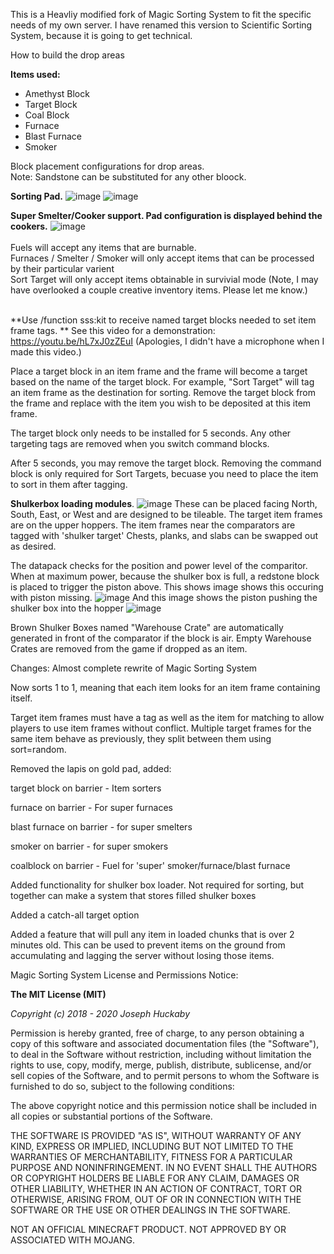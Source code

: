 This is a Heavliy modified fork of Magic Sorting System to fit the specific needs of my own server.  I have renamed this version to Scientific Sorting System, because it is going to get technical.

How to build the drop areas

**Items used:**
- Amethyst Block
- Target Block
- Coal Block
- Furnace
- Blast Furnace
- Smoker

Block placement configurations for drop areas.<br />
Note: Sandstone can be substituted for any other bloock.

**Sorting Pad.**
![image](https://user-images.githubusercontent.com/54421422/126387916-37d64f4b-f2a1-41fe-8c80-5d962327189f.png)
![image](https://user-images.githubusercontent.com/54421422/126388878-1423ec14-d181-4301-9f35-140fb8d3130e.png)

**Super Smelter/Cooker support. Pad configuration is displayed behind the cookers.**
![image](https://user-images.githubusercontent.com/54421422/126388259-f1a21d56-126b-4dec-85eb-bcbc22713eef.png)
<br /><br />
Fuels will accept any items that are burnable.<br />
Furnaces / Smelter / Smoker will only accept items that can be processed by their particular varient<br />
Sort Target will only accept items obtainable in survivial mode (Note, I may have overlooked a couple creative inventory items.  Please let me know.)<br /><br />

**Use /function sss:kit to receive named target blocks needed to set item frame tags.
**
See this video for a demonstration: https://youtu.be/hL7xJ0zZEuI  (Apologies, I didn't have a microphone when I made this video.)

Place a target block in an item frame and the frame will become a target based on the name of the target block.  For example, "Sort Target" will tag an item frame as the destination for sorting. Remove the target block from the frame and replace with the item you wish to be deposited at this item frame.

The target block only needs to be installed for 5 seconds. Any other targeting tags are removed when you switch command blocks.

After 5 seconds, you may remove the target block.  Removing the command block is only required for Sort Targets, becuase you need to place the item to sort in them after tagging.

**Shulkerbox loading modules**.
![image](https://user-images.githubusercontent.com/54421422/126388406-acfcabb2-2238-4206-8416-179c7c521196.png)
These can be placed facing North, South, East, or West and are designed to be tileable.
The target item frames are on the upper hoppers.
The item frames near the comparators are tagged with 'shulker target'
Chests, planks, and slabs can be swapped out as desired.

The datapack checks for the position and power level of the comparitor.  When at maximum power, because the shulker box is full, a redstone block is placed to trigger the piston above.  This shows image shows this occuring with piston missing.
![image](https://user-images.githubusercontent.com/54421422/126388603-11f1ce07-83a3-4dad-b7f7-8376524e638d.png)
And this image shows the piston pushing the shulker box into the hopper
  ![image](https://user-images.githubusercontent.com/54421422/126388811-ae7ab629-81ad-44d5-84ab-124f3a7b4c18.png)

Brown Shulker Boxes named "Warehouse Crate" are automatically generated in front of the comparator if the block is air.  Empty Warehouse Crates are removed from the game if dropped as an item.
  
 

Changes:
Almost complete rewrite of Magic Sorting System

Now sorts 1 to 1, meaning that each item looks for an item frame containing itself.


Target item frames must have a tag as well as the item for matching to allow players to use item frames without conflict.
Multiple target frames for the same item behave as previously, they split between them using sort=random.

Removed the lapis on gold pad, added:

  target block on barrier - Item sorters
  
  furnace on barrier - For super furnaces
  
  blast furnace on barrier - for super smelters
  
  smoker on barrier - for super smokers
  
  coalblock on barrier - Fuel for 'super' smoker/furnace/blast furnace
  
Added functionality for shulker box loader.  Not required for sorting, but together can
make a system that stores filled shulker boxes

Added a catch-all target option

Added a feature that will pull any item in loaded chunks that is over 2 minutes old.  This can be used to prevent items on the ground from accumulating and lagging the server without losing those items.

Magic Sorting System License and Permissions Notice:

**The MIT License (MIT)**

*Copyright (c) 2018 - 2020 Joseph Huckaby*

Permission is hereby granted, free of charge, to any person obtaining a copy of this software and associated documentation files (the "Software"), to deal in the Software without restriction, including without limitation the rights to use, copy, modify, merge, publish, distribute, sublicense, and/or sell copies of the Software, and to permit persons to whom the Software is furnished to do so, subject to the following conditions:

The above copyright notice and this permission notice shall be included in all copies or substantial portions of the Software.

THE SOFTWARE IS PROVIDED "AS IS", WITHOUT WARRANTY OF ANY KIND, EXPRESS OR IMPLIED, INCLUDING BUT NOT LIMITED TO THE WARRANTIES OF MERCHANTABILITY, FITNESS FOR A PARTICULAR PURPOSE AND NONINFRINGEMENT. IN NO EVENT SHALL THE AUTHORS OR COPYRIGHT HOLDERS BE LIABLE FOR ANY CLAIM, DAMAGES OR OTHER LIABILITY, WHETHER IN AN ACTION OF CONTRACT, TORT OR OTHERWISE, ARISING FROM, OUT OF OR IN CONNECTION WITH THE SOFTWARE OR THE USE OR OTHER DEALINGS IN THE SOFTWARE.

NOT AN OFFICIAL MINECRAFT PRODUCT. NOT APPROVED BY OR ASSOCIATED WITH MOJANG.
